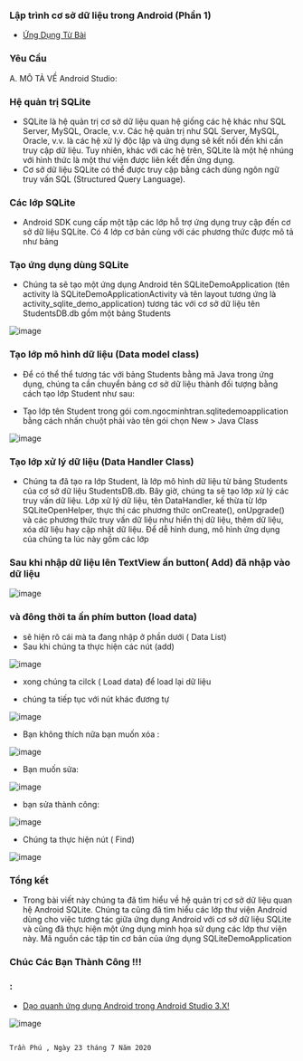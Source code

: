 ### Lập trình cơ sở dữ liệu trong Android (Phần 1)
- <a href= "https://ngocminhtran.com/2018/11/14/lap-trinh-co-so-du-lieu-trong-android-phan-1/"> Ứng Dụng Từ Bài</a>

### Yêu Cầu
A. MÔ TẢ VỀ Android Studio:

### Hệ quản trị SQLite
- SQLite là hệ quản trị cơ sở dữ liệu quan hệ giống các hệ khác như SQL Server, MySQL, Oracle, v.v. Các hệ quản trị như SQL Server, MySQL, Oracle, v.v. là các hệ xử lý độc lập và ứng dụng sẽ kết nối đến khi cần truy cập dữ liệu. Tuy nhiên, khác với các hệ trên, SQLite là một hệ nhúng với hình thức là một thư viện được liên kết đến ứng dụng.
- Cơ sở dữ liệu SQLite có thể được truy cập bằng cách dùng ngôn ngữ truy vấn SQL (Structured Query Language).
### Các lớp SQLite
- Android SDK cung cấp một tập các lớp hỗ trợ ứng dụng truy cập đến cơ sở dữ liệu SQLite. Có 4 lớp cơ bản cùng với các phương thức được mô tả như bảng

### Tạo ứng dụng dùng SQLite
- Chúng ta sẽ tạo một ứng dụng Android tên SQLiteDemoApplication (tên activity là SQLiteDemoApplicationActivity và tên layout tương ứng là activity_sqlite_demo_application) tương tác với cơ sở dữ liệu tên StudentsDB.db gồm một bảng Students 

![image](Untitled41.png)

### Tạo lớp mô hình dữ liệu (Data model class)
- Để có thể thể tương tác với bảng Students bằng mã Java trong ứng dụng, chúng ta cần chuyển bảng cơ sở dữ liệu thành đối tượng bằng cách tạo lớp Student như sau:

- Tạo lớp tên Student trong gói com.ngocminhtran.sqlitedemoapplication bằng cách nhấn chuột phải vào tên gói chọn New > Java Class

![image](Untitled42.png)

### Tạo lớp xử lý dữ liệu (Data Handler Class)
- Chúng ta đã tạo ra lớp Student, là lớp mô hình dữ liệu từ bảng Students của cơ sở dữ liệu StudentsDB.db. Bây giờ, chúng ta sẽ tạo lớp xử lý các truy vấn dữ liệu. Lớp xử lý dữ liệu, tên DataHandler, kế thừa từ lớp SQLiteOpenHelper, thực thi các phương thức onCreate(), onUpgrade() và các phương thức truy vấn dữ liệu như hiển thị dữ liệu, thêm dữ liệu, xóa dữ liệu hay cập nhật dữ liệu. Để dễ hình dung, mô hình ứng dụng của chúng ta lúc này gồm các lớp

### Sau khi nhập dữ liệu lên TextView ấn button( Add) đã nhập vào dữ liệu

![image](Untitled43.png)

### và đông thời ta ấn phím button (load data)
- sẽ hiện rõ cái mà ta đang nhập ở phần dưới ( Data List) 
- Sau khi chúng ta thực hiện các nút (add)

![image](Untitled44.png)

- xong chúng ta cilck ( Load data) để load lại dữ liệu

- chúng ta tiếp tục với nút khác đương tự
 
![image](Untitled45.png)


- Bạn không thích nữa bạn muốn xóa :

![image](Untitled46.png)

- Bạn muốn sửa:

![image](Untitled47.png)

- bạn sửa thành công:

![image](Untitled48.png)

- Chúng ta thực hiện nút ( Find)

![image](Untitled49.png)


### Tổng kết
- Trong bài viết này chúng ta đã tìm hiểu về hệ quản trị cơ sở dữ liệu quan hệ Android SQLite. Chúng ta cũng đã tìm hiểu các lớp thư viện Android dùng cho việc tương tác giữa ứng dụng Android với cơ sở dữ liệu SQLite và cũng đã thực hiện một ứng dụng minh họa sử dụng các lớp thư viện này. Mã nguồn các tập tin cơ bản của ứng dụng SQLiteDemoApplication

### Chúc Các Bạn Thành Công !!!

### :

- <a href="https://github.com/ChanhMinions/DaoQuanhUngDungAndroid">Dạo quanh ứng dụng Android trong Android Studio 3.X!</a>

![image](ezr.png)

                                                                                  Trần Phú , Ngày 23 tháng 7 Năm 2020
